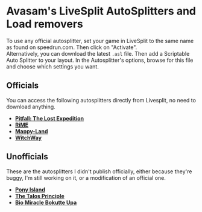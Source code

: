 # Avasam's LiveSplit AutoSplitters and Load removers

To use any official autosplitter, set your game in LiveSplit to the same name as found on speedrun.com. Then click on "Activate".  
Alternatively, you can download the latest `.asl` file. Then add a Scriptable Auto Splitter to your layout. In the Autosplitter's options, browse for this file and choose which settings you want.  

## Officials

You can access the following autosplitters directly from Livesplit, no need to download anything.  

- **[Pitfall: The Lost Expedition](https://github.com/Avasam/Avasam.AutoSplitters/tree/main/Pitfall%20The%20Lost%20Expedition)**  
- **[RiME](https://github.com/Avasam/Avasam.Autosplitters/tree/main/RiME)**  
- **[Mappy-Land](https://github.com/Avasam/Avasam.Autosplitters/tree/main/Mappy-Land)**  
- **[WitchWay](https://github.com/Avasam/Avasam.Autosplitters/tree/main/WitchWay)**  

## Unofficials

These are the autosplitters I didn't publish officially, either because they're buggy, I'm still working on it, or a modification of an official one.  

- **[Pony Island](https://github.com/Avasam/Avasam.Autosplitters/tree/main/Pony%20Island)**  
- **[The Talos Principle](https://github.com/Avasam/Autosplitters#the-talos-principle)**  
- **[Bio Miracle Bokutte Upa](https://github.com/HyperFluxQc/AutoSplitters)**  
